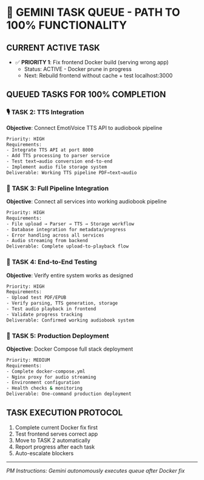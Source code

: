 # 🎯 GEMINI TASK QUEUE - PATH TO 100% FUNCTIONALITY

## CURRENT ACTIVE TASK
- ✅ **PRIORITY 1**: Fix frontend Docker build (serving wrong app)
  - Status: ACTIVE - Docker prune in progress
  - Next: Rebuild frontend without cache + test localhost:3000

## QUEUED TASKS FOR 100% COMPLETION

### 🎙️ **TASK 2: TTS Integration** 
**Objective**: Connect EmotiVoice TTS API to audiobook pipeline
```bash
Priority: HIGH
Requirements:
- Integrate TTS API at port 8000 
- Add TTS processing to parser service
- Test text→audio conversion end-to-end
- Implement audio file storage system
Deliverable: Working TTS pipeline PDF→text→audio
```

### 🔄 **TASK 3: Full Pipeline Integration**
**Objective**: Connect all services into working audiobook pipeline  
```bash
Priority: HIGH
Requirements:
- File upload → Parser → TTS → Storage workflow
- Database integration for metadata/progress
- Error handling across all services
- Audio streaming from backend
Deliverable: Complete upload-to-playback flow
```

### 🧪 **TASK 4: End-to-End Testing**
**Objective**: Verify entire system works as designed
```bash
Priority: HIGH  
Requirements:
- Upload test PDF/EPUB
- Verify parsing, TTS generation, storage
- Test audio playback in frontend
- Validate progress tracking
Deliverable: Confirmed working audiobook system
```

### 🐳 **TASK 5: Production Deployment**
**Objective**: Docker Compose full stack deployment
```bash
Priority: MEDIUM
Requirements:
- Complete docker-compose.yml
- Nginx proxy for audio streaming
- Environment configuration
- Health checks & monitoring
Deliverable: One-command production deployment
```

## TASK EXECUTION PROTOCOL
1. Complete current Docker fix first
2. Test frontend serves correct app  
3. Move to TASK 2 automatically
4. Report progress after each task
5. Auto-escalate blockers

---
*PM Instructions: Gemini autonomously executes queue after Docker fix*